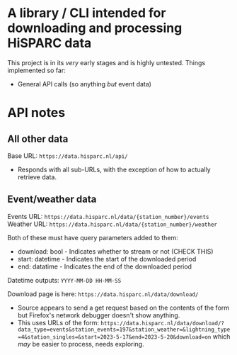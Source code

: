 # A library / CLI intended for downloading and processing HiSPARC data
This project is in its *very* early stages and is highly untested. Things implemented so far:

- General API calls (so anything *but* event data)

# API notes

## All other data

Base URL: `https://data.hisparc.nl/api/`
- Responds with all sub-URLs, with the exception of how to actually retrieve data.

## Event/weather data
Events URL: `https://data.hisparc.nl/data/{station_number}/events`
Weather URL: `https://data.hisparc.nl/data/{station_number}/weather`

Both of these must have query parameters added to them:
- download: bool - Indicates whether to stream or not (CHECK THIS)
- start: datetime - Indicates the start of the downloaded period
- end: datatime - Indicates the end of the downloaded period

Datetime outputs: `YYYY-MM-DD HH-MM-SS`

Download page is here: `https://data.hisparc.nl/data/download/`
- Source appears to send a get request based on the contents of the form but Firefox's network debugger doesn't show anything.
- This uses URLs of the form: `https://data.hisparc.nl/data/download/?data_type=events&station_events=197&station_weather=&lightning_type=4&station_singles=&start=2023-5-17&end=2023-5-20&download=on` which *may* be easier to process, needs exploring.
